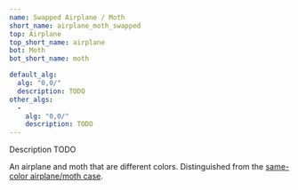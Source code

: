 ```yaml
---
name: Swapped Airplane / Moth
short_name: airplane_moth_swapped
top: Airplane
top_short_name: airplane
bot: Moth
bot_short_name: moth

default_alg:
  alg: "0,0/"
  description: TODO
other_algs:
  -
    alg: "0,0/"
    description: TODO
---
```


Description TODO

An airplane and moth that are different colors.  Distinguished from the <a href="airplane_moth.html">same-color airplane/moth case</a>.

